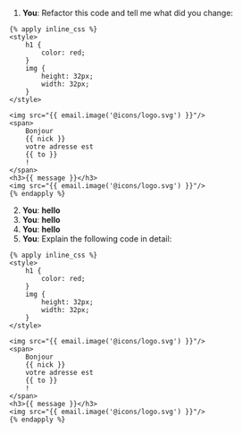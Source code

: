 1. **You**: Refactor this code and tell me what did you change: 
```twig
{% apply inline_css %}
<style>
	h1 {
		color: red;
	}
	img {
		height: 32px;
		width: 32px;
	}
</style>

<img src="{{ email.image('@icons/logo.svg') }}"/>
<span>
	Bonjour
	{{ nick }}
	votre adresse est
	{{ to }}
	!
</span>
<h3>{{ message }}</h3>
<img src="{{ email.image('@icons/logo.svg') }}"/>
{% endapply %}

```
2. **You**: __hello__
3. **You**: __hello__
4. **You**: __hello__
5. **You**: Explain the following code in detail: 
```twig
{% apply inline_css %}
<style>
	h1 {
		color: red;
	}
	img {
		height: 32px;
		width: 32px;
	}
</style>

<img src="{{ email.image('@icons/logo.svg') }}"/>
<span>
	Bonjour
	{{ nick }}
	votre adresse est
	{{ to }}
	!
</span>
<h3>{{ message }}</h3>
<img src="{{ email.image('@icons/logo.svg') }}"/>
{% endapply %}

```